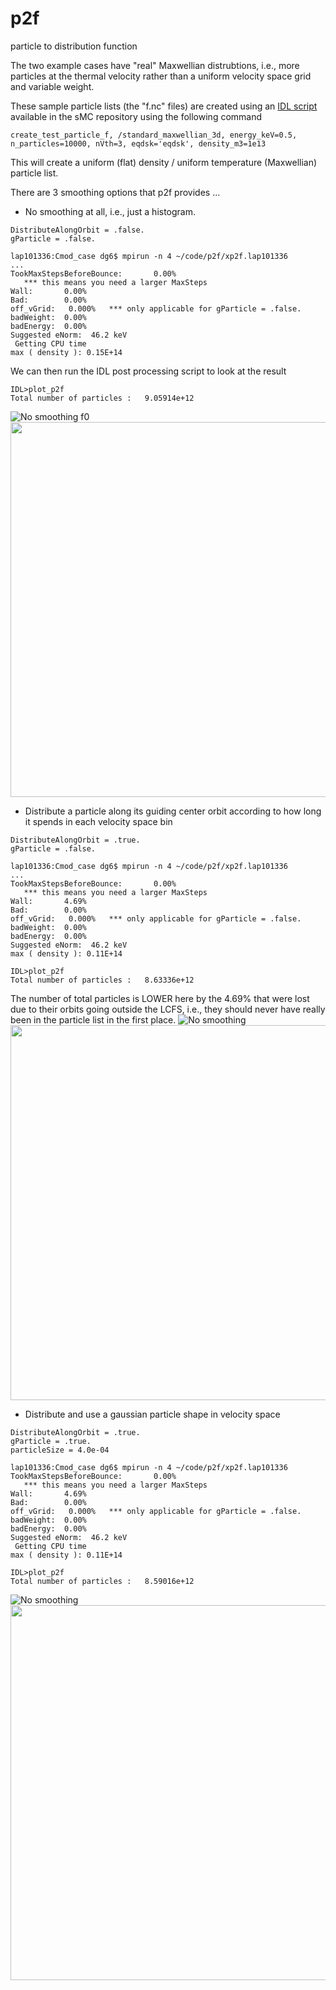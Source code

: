 # p2f
particle to distribution function

The two example cases have "real" Maxwellian distrubtions, i.e., more particles at the thermal velocity rather than a uniform velocity space grid and variable weight.

These sample particle lists (the "f.nc" files) are created using an [IDL script](https://github.com/dlg0/sMC/blob/smc_cpp/idl/create_test_particle_f.pro) available in the sMC repository using the following command 

```
create_test_particle_f, /standard_maxwellian_3d, energy_keV=0.5, n_particles=10000, nVth=3, eqdsk='eqdsk', density_m3=1e13
```

This will create a uniform (flat) density / uniform temperature (Maxwellian) particle list.

There are 3 smoothing options that p2f provides ...


* No smoothing at all, i.e., just a histogram.
```
DistributeAlongOrbit = .false.
gParticle = .false.
```

```
lap101336:Cmod_case dg6$ mpirun -n 4 ~/code/p2f/xp2f.lap101336
...
TookMaxStepsBeforeBounce:       0.00%
   *** this means you need a larger MaxSteps
Wall:       0.00%
Bad:        0.00%
off_vGrid:   0.000%   *** only applicable for gParticle = .false.
badWeight:  0.00%
badEnergy:  0.00%
Suggested eNorm:  46.2 keV
 Getting CPU time
max ( density ): 0.15E+14
```
We can then run the IDL post processing script to look at the result
```
IDL>plot_p2f
Total number of particles :   9.05914e+12
```
![No smoothing f0](https://github.com/dlg0/p2f/blob/master/example/Cmod_case/smooth0.png)
<img src="https://github.com/dlg0/p2f/blob/master/example/Cmod_case/p2f_profiles.png" width="600px">

* Distribute a particle along its guiding center orbit according to how long it spends in each velocity space bin
```
DistributeAlongOrbit = .true.
gParticle = .false.
```
```
lap101336:Cmod_case dg6$ mpirun -n 4 ~/code/p2f/xp2f.lap101336
...
TookMaxStepsBeforeBounce:       0.00%
   *** this means you need a larger MaxSteps
Wall:       4.69%
Bad:        0.00%
off_vGrid:   0.000%   *** only applicable for gParticle = .false.
badWeight:  0.00%
badEnergy:  0.00%
Suggested eNorm:  46.2 keV
max ( density ): 0.11E+14
```
```
IDL>plot_p2f
Total number of particles :   8.63336e+12
```
The number of total particles is LOWER here by the 4.69% that were lost due to their orbits going outside the LCFS, i.e., they should never have really been in the particle list in the first place.
![No smoothing](https://github.com/dlg0/p2f/blob/master/example/Cmod_case/smooth1.png)
<img src="https://github.com/dlg0/p2f/blob/master/example/Cmod_case/p2f_profiles-Distribute.png" width="600px">

* Distribute and use a gaussian particle shape in velocity space
```
DistributeAlongOrbit = .true.
gParticle = .true.
particleSize = 4.0e-04
```
```
lap101336:Cmod_case dg6$ mpirun -n 4 ~/code/p2f/xp2f.lap101336
TookMaxStepsBeforeBounce:       0.00%
   *** this means you need a larger MaxSteps
Wall:       4.69%
Bad:        0.00%
off_vGrid:   0.000%   *** only applicable for gParticle = .false.
badWeight:  0.00%
badEnergy:  0.00%
Suggested eNorm:  46.2 keV
 Getting CPU time
max ( density ): 0.11E+14
```
```
IDL>plot_p2f
Total number of particles :   8.59016e+12
```
![No smoothing](https://github.com/dlg0/p2f/blob/master/example/Cmod_case/smooth3.png)
<img src="https://github.com/dlg0/p2f/blob/master/example/Cmod_case/p2f_profiles-gParticle-Distribute.png" width="600px">
